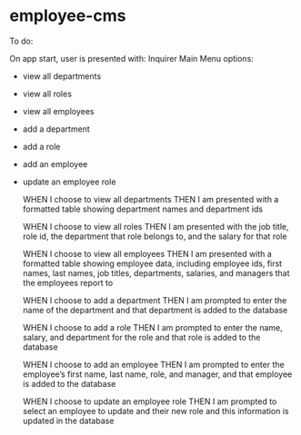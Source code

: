 # employee-cms

To do:

On app start, user is presented with:
Inquirer Main Menu options:

- view all departments
- view all roles
- view all employees
- add a department
- add a role
- add an employee
- update an employee role

  WHEN I choose to view all departments
  THEN I am presented with a formatted table showing department names and department ids

  WHEN I choose to view all roles
  THEN I am presented with the job title, role id, the department that role belongs to, and the salary for that role

  WHEN I choose to view all employees
  THEN I am presented with a formatted table showing employee data, including employee ids, first names, last names, job titles, departments, salaries, and managers that the employees report to

  WHEN I choose to add a department
  THEN I am prompted to enter the name of the department and that department is added to the database

  WHEN I choose to add a role
  THEN I am prompted to enter the name, salary, and department for the role and that role is added to the database

  WHEN I choose to add an employee
  THEN I am prompted to enter the employee’s first name, last name, role, and manager, and that employee is added to the database

  WHEN I choose to update an employee role
  THEN I am prompted to select an employee to update and their new role and this information is updated in the database

